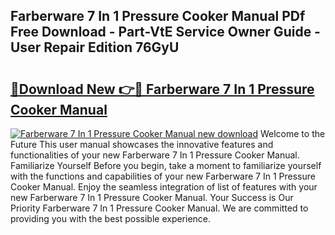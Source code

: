 ## Farberware 7 In 1 Pressure Cooker Manual PDf Free Download - Part-VtE Service Owner Guide - User Repair Edition 76GyU

# <h2><a href="http://bc35066.oget.top/?id=Farberware+7+In+1+Pressure+Cooker+Manual">🔗Download New 👉🔴 Farberware 7 In 1 Pressure Cooker Manual</a></h2>

[![Farberware 7 In 1 Pressure Cooker Manual new download](https://i.imgur.com/5g1atiW.png)](http://bc35066.oget.top/?id=Farberware+7+In+1+Pressure+Cooker+Manual)
Welcome to the Future This user manual showcases the innovative features and functionalities of your new Farberware 7 In 1 Pressure Cooker Manual. Familiarize Yourself Before you begin, take a moment to familiarize yourself with the functions and capabilities of your new Farberware 7 In 1 Pressure Cooker Manual. Enjoy the seamless integration of list of features with your new Farberware 7 In 1 Pressure Cooker Manual. Your Success is Our Priority Farberware 7 In 1 Pressure Cooker Manual. We are committed to providing you with the best possible experience.
